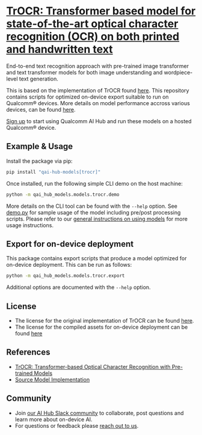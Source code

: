 # [TrOCR: Transformer based model for state-of-the-art optical character recognition (OCR) on both printed and handwritten text](https://aihub.qualcomm.com/models/trocr)

End-to-end text recognition approach with pre-trained image transformer and text transformer models for both image understanding and wordpiece-level text generation.

This is based on the implementation of TrOCR found [here](https://huggingface.co/microsoft/trocr-small-stage1). This repository contains scripts for optimized on-device
export suitable to run on Qualcomm® devices. More details on model performance
accross various devices, can be found [here](https://aihub.qualcomm.com/models/trocr).

[Sign up](https://myaccount.qualcomm.com/signup) to start using Qualcomm AI Hub and run these models on a hosted Qualcomm® device.




## Example & Usage

Install the package via pip:
```bash
pip install "qai-hub-models[trocr]"
```


Once installed, run the following simple CLI demo on the host machine:

```bash
python -m qai_hub_models.models.trocr.demo
```
More details on the CLI tool can be found with the `--help` option. See
[demo.py](demo.py) for sample usage of the model including pre/post processing
scripts. Please refer to our [general instructions on using
models](../../../#getting-started) for more usage instructions.

## Export for on-device deployment

This package contains export scripts that produce a model optimized for
on-device deployment. This can be run as follows:

```bash
python -m qai_hub_models.models.trocr.export
```
Additional options are documented with the `--help` option.


## License
* The license for the original implementation of TrOCR can be found
  [here](https://github.com/microsoft/unilm/blob/master/LICENSE).
* The license for the compiled assets for on-device deployment can be found [here](https://qaihub-public-assets.s3.us-west-2.amazonaws.com/qai-hub-models/Qualcomm+AI+Hub+Proprietary+License.pdf)


## References
* [TrOCR: Transformer-based Optical Character Recognition with Pre-trained Models](https://arxiv.org/abs/2109.10282)
* [Source Model Implementation](https://huggingface.co/microsoft/trocr-small-stage1)



## Community
* Join [our AI Hub Slack community](https://aihub.qualcomm.com/community/slack) to collaborate, post questions and learn more about on-device AI.
* For questions or feedback please [reach out to us](mailto:ai-hub-support@qti.qualcomm.com).
